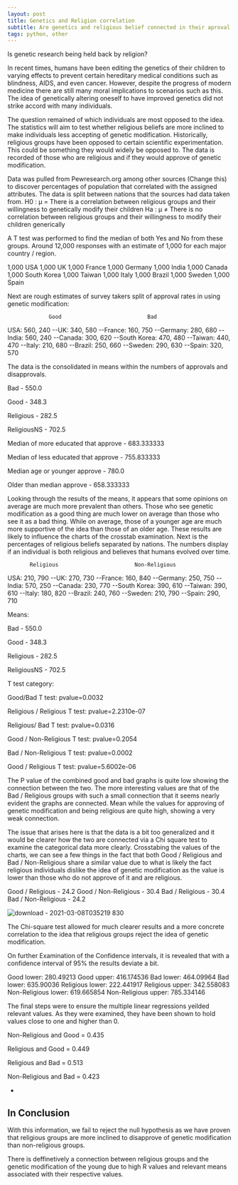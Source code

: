 ```yaml
---
layout: post
title: Genetics and Religion correlation
subtitle: Are genetics and religious belief connected in their aproval rates?
tags: python, other
---
```


Is genetic research being held back by religion?

In recent times, humans have been editing the genetics of their children to varying effects to prevent certain hereditary medical conditions such as blindness, AIDS, and even cancer.
However, despite the progress of modern medicine there are still many moral implications to scenarios such as this. The idea of genetically altering oneself to have improved genetics did not strike accord with many individuals.

The question remained of which individuals are most opposed to the idea. The statistics will aim to test whether religious beliefs are more inclined to make individuals less accepting of genetic modification.
Historically, religious groups have been opposed to certain scientific experimentation. This could be something they would widely be opposed to. The data is recorded of those who are religious and if they would approve of genetic modification.

Data was pulled from Pewresearch.org among other sources (Change this) to discover percentages of population that correlated with the assigned attributes. The data is split between nations that the sources had data taken from.
H0 : µ = There is a correlation between religious groups and their willingness to genetically modify their children
Ha : µ ≠ There is no correlation between religious groups and their willingness to modify their children generically

A T test was performed to find the median of both Yes and No from these groups.
Around 12,000 responses with an estimate of 1,000 for each major country / region.

1,000 USA
1,000 UK
1,000 France
1,000 Germany
1,000 India
1,000 Canada
1,000 South Korea
1,000 Taiwan
1,000 Italy
1,000 Brazil
1,000 Sweden
1,000 Spain

Next are rough estimates of survey takers split of approval rates in using genetic modification:

                 Good							Bad
USA: 560, 240
--UK: 340, 580
--France: 160, 750
--Germany: 280, 680
--India: 560, 240
--Canada: 300, 620
--South Korea: 470, 480
--Taiwan: 440, 470
--Italy: 210, 680
--Brazil: 250, 660
--Sweden: 290, 630
--Spain: 320, 570

The data is the consolidated in means within the numbers of approvals and disapprovals.

Bad  -  550.0

Good  -  348.3

Religious  -  282.5

ReligiousNS  -  702.5

Median of more educated that approve  -  683.333333

Median of less educated that approve  -  755.833333

Median age or younger approve   -  780.0

Older than median approve  -  658.333333

Looking through the results of the means, it appears that some opinions on average are much more prevalent than others. Those who see genetic modification as a good thing are much lower on average than those who see it as a bad thing. While on average, those of a younger age are much more supportive of the idea than those of an older age.
These results are likely to influence the charts of the crosstab examination.
Next is the percentages of religious beliefs separated by nations. The numbers display if an individual is both religious and believes that humans evolved over time.

           Religious						Non-Religious
USA: 210, 790
--UK: 270, 730
--France: 160, 840
--Germany: 250, 750
--India: 570, 250
--Canada: 230, 770
--South Korea: 390, 610
--Taiwan: 390, 610
--Italy: 180, 820
--Brazil: 240, 760
--Sweden: 210, 790
--Spain: 290, 710



Means:

Bad  -  550.0

Good  -  348.3

Religious  -  282.5

ReligiousNS  -  702.5

T test category:

Good/Bad T test: pvalue=0.0032

Religious / Religious T test: pvalue=2.2310e-07

Religious/ Bad T test: pvalue=0.0316

Good / Non-Religious T test: pvalue=0.2054

Bad / Non-Religious T test: pvalue=0.0002

Good / Religious T test: pvalue=5.6002e-06

The P value of the combined good and bad graphs is quite low showing the connection between the two. The more interesting values are that of the Bad / Religious groups with such a small connection that it seems nearly evident the graphs are connected. Mean while the values for approving of genetic modification and being religious are quite high, showing a very weak connection.

The issue that arises here is that the data is a bit too generalized and it would be clearer how the two are connected via a Chi square test to examine the categorical data more clearly.
Crosstabing the values of the charts, we can see a few things in the fact that both Good / Religious and Bad / Non-Religious share a similar value due to what is likely the fact religious individuals dislike the idea of genetic modification as the value is lower than those who do not approve of it and are religious.

Good / Religious - 24.2
Good / Non-Religious - 30.4
Bad / Religious - 30.4
Bad / Non-Religious - 24.2


![download - 2021-03-08T035219 830](https://user-images.githubusercontent.com/48320567/110390319-cfa02b00-8033-11eb-9849-fefed2d3e0aa.png)


The Chi-square test allowed for much clearer results and a more concrete correlation to the idea that religious groups reject the idea of genetic modification.

On further Examination of the Confidence intervals, it is revealed that with a confidence interval of 95% the results deviate a bit.


Good lower: 280.49213 Good upper: 416.174536
Bad lower: 464.09964 Bad lower: 635.90036
Religious lower: 222.441917 Religious upper: 342.558083
Non-Religious lower: 619.665854 Non-Religious upper: 785.334146

The final steps were to ensure the multiple linear regressions yeilded relevant values. As they were examined, they have been shown to hold values close to one and higher than 0.


Non-Religious and Good = 0.435

Religious and Good = 0.449

Religious and Bad = 0.513

Non-Religious and Bad = 0.423


-
In Conclusion
-

With this information, we fail to reject the null hypothesis as we have proven that religious groups are more inclined to disapprove of genetic modification than non-religious groups.

There is deffinetively a connection between religious groups and the genetic modification of the young due to high R values and relevant means associated with their respective values.
